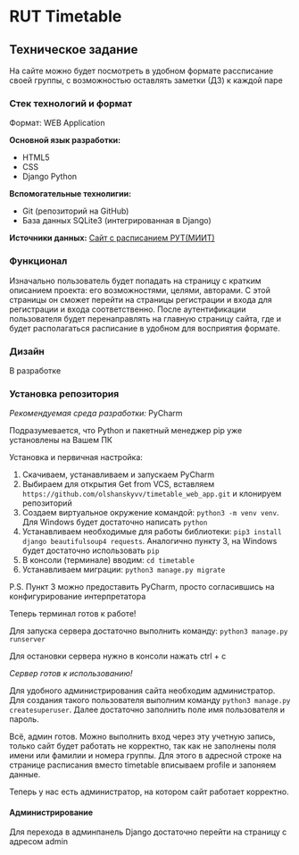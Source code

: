 # RUT Timetable

## Техническое задание

На сайте можно будет посмотреть в удобном формате рассписание своей группы, с возможностью оставлять заметки (ДЗ) к каждой паре

### Стек технологий и формат

Формат: WEB Application

**Основной язык разработки:** 
- HTML5
- CSS
- Django Python

**Вспомогательные технолигии:**
- Git (репозиторий на GitHub)
- База данных SQLite3 (интегрированная в Django)

**Источники данных:** [Сайт с расписанием РУТ(МИИТ)](https://rut-miit.ru/timetable/)

### Функционал

Изначально пользователь будет попадать на страницу с кратким описанием проекта: его возможностями, целями, авторами.
С этой страницы он сможет перейти на страницы регистрации и входа для регистрации и входа соответственно.
После аутентификации пользователя будет перенаправлять на главную страницу сайта, 
где и будет располагаться расписание в удобном для восприятия формате.

### Дизайн
В разработке

### Установка репозитория

*Рекомендуемая среда разработки:* PyCharm

Подразумевается, что Python и пакетный менеджер pip уже установлены на Вашем ПК

Установка и первичная настройка:

1. Скачиваем, устанавливаем и запускаем PyCharm
2. Выбираем для открытия Get from VCS, вставляем `https://github.com/olshanskyvv/timetable_web_app.git` и клонируем репозиторий
3. Создаем виртуальное окружение командой: `python3 -m venv venv`. Для Windows будет достаточно написать `python`
4. Устанавливаем необходимые для работы библиотеки: `pip3 install django beautifulsoup4 requests`. Аналогично пункту 3, на Windows будет достаточно использовать `pip`
5. В консоли (терминале) вводим: `cd timetable`
6. Устанавливаем миграции: `python3 manage.py migrate`

P.S. Пункт 3 можно предоставить PyCharm, просто согласившись на конфигурирование интерпретатора

Теперь терминал готов к работе!

Для запуска сервера достаточно выполнить команду:
`python3 manage.py runserver`

Для остановки сервера нужно в консоли нажать ctrl + c

*Сервер готов к использованию!*

Для удобного администрирования сайта необходим администратор. Для создания такого пользователя выполним команду
`python3 manage.py createsuperuser`. Далее достаточно заполнить поле имя пользователя и пароль.

Всё, админ готов. Можно выполнить вход через эту учетную запись, только сайт будет работать не корректно, 
так как не заполнены поля имени или фамилии и номера группы. 
Для этого в адресной строке на странице расписания вместо timetable вписываем profile и запоняем данные.

Теперь у нас есть администратор, на котором сайт работает корректно.

#### Администрирование

Для перехода в админпанель Django достаточно перейти на страницу с адресом admin
